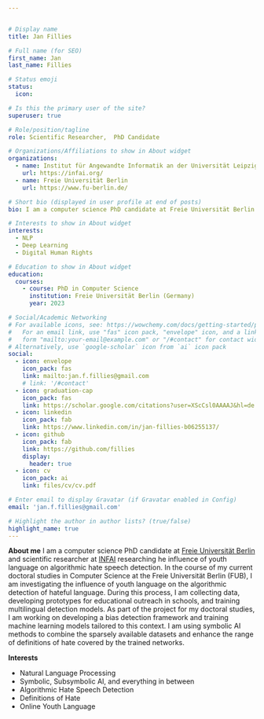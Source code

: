```yaml
---


# Display name
title: Jan Fillies

# Full name (for SEO)
first_name: Jan
last_name: Fillies

# Status emoji
status:
  icon:

# Is this the primary user of the site?
superuser: true

# Role/position/tagline
role: Scientific Researcher,  PhD Candidate

# Organizations/Affiliations to show in About widget
organizations:
  - name: Institut für Angewandte Informatik an der Universität Leipzig
    url: https://infai.org/
  - name: Freie Universität Berlin
    url: https://www.fu-berlin.de/

# Short bio (displayed in user profile at end of posts)
bio: I am a computer science PhD candidate at Freie Universität Berlin researching the influence of youth language on algorithmic hate speech detection.

# Interests to show in About widget
interests:
  - NLP
  - Deep Learning
  - Digital Human Rights

# Education to show in About widget
education:
  courses:
    - course: PhD in Computer Science
      institution: Freie Universität Berlin (Germany)
      year: 2023

# Social/Academic Networking
# For available icons, see: https://wowchemy.com/docs/getting-started/page-builder/#icons
#   For an email link, use "fas" icon pack, "envelope" icon, and a link in the
#   form "mailto:your-email@example.com" or "/#contact" for contact widget.
# Alternatively, use `google-scholar` icon from `ai` icon pack
social:
  - icon: envelope
    icon_pack: fas
    link: mailto:jan.f.fillies@gmail.com
    # link: '/#contact'
  - icon: graduation-cap
    icon_pack: fas
    link: https://scholar.google.com/citations?user=XScCsl0AAAAJ&hl=de
  - icon: linkedin
    icon_pack: fab
    link: https://www.linkedin.com/in/jan-fillies-b06255137/
  - icon: github
    icon_pack: fab
    link: https://github.com/fillies
    display:
      header: true
  - icon: cv
    icon_pack: ai
    link: files/cv/cv.pdf

# Enter email to display Gravatar (if Gravatar enabled in Config)
email: 'jan.f.fillies@gmail.com'

# Highlight the author in author lists? (true/false)
highlight_name: true
---
```

**About me**
I am a computer science PhD candidate at [Freie Universität Berlin](https://www.fu-berlin.de/) and scientific researcher at [INFAI](https://infai.org/) researching he influence of youth language on algorithmic hate speech detection. In the course of my current doctoral studies in Computer Science at the Freie Universität Berlin (FUB), I am investigating the influence of youth language on the algorithmic detection of hateful language. During this process, I am collecting data, developing prototypes for educational outreach in schools, and training multilingual detection models. As part of the project for my doctoral studies, I am working on developing a bias detection framework and training machine learning models tailored to this context. I am using symbolic AI methods to combine the sparsely available datasets and enhance the range of definitions of hate covered by the trained networks.

**Interests**
* Natural Language Processing 
* Symbolic, Subsymbolic AI, and everything in between 
* Algorithmic Hate Speech Detection
* Definitions of Hate
* Online Youth Language 


